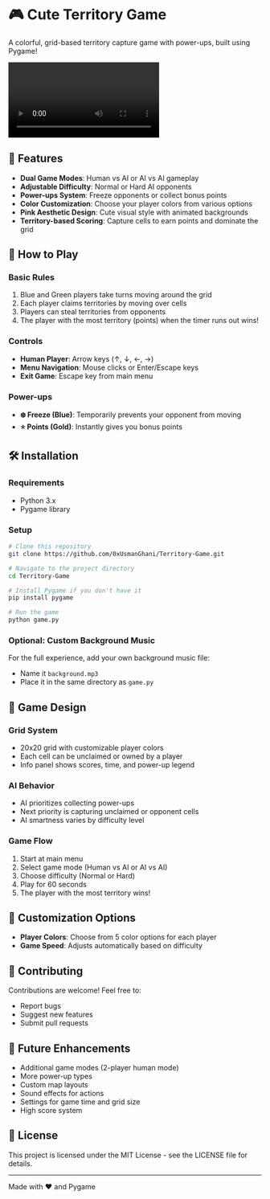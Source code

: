 # 🎮 Cute Territory Game

A colorful, grid-based territory capture game with power-ups, built using Pygame!

![Cute Territory Game](Demo.mp4)

## 🌟 Features

- **Dual Game Modes**: Human vs AI or AI vs AI gameplay
- **Adjustable Difficulty**: Normal or Hard AI opponents
- **Power-ups System**: Freeze opponents or collect bonus points
- **Color Customization**: Choose your player colors from various options
- **Pink Aesthetic Design**: Cute visual style with animated backgrounds
- **Territory-based Scoring**: Capture cells to earn points and dominate the grid

## 🎯 How to Play

### Basic Rules
1. Blue and Green players take turns moving around the grid
2. Each player claims territories by moving over cells
3. Players can steal territories from opponents
4. The player with the most territory (points) when the timer runs out wins!

### Controls
- **Human Player**: Arrow keys (↑, ↓, ←, →)
- **Menu Navigation**: Mouse clicks or Enter/Escape keys
- **Exit Game**: Escape key from main menu

### Power-ups
- **❄️ Freeze (Blue)**: Temporarily prevents your opponent from moving
- **⭐ Points (Gold)**: Instantly gives you bonus points

## 🛠️ Installation

### Requirements
- Python 3.x
- Pygame library

### Setup
```bash
# Clone this repository
git clone https://github.com/0xUsmanGhani/Territory-Game.git

# Navigate to the project directory
cd Territory-Game

# Install Pygame if you don't have it
pip install pygame

# Run the game
python game.py
```

### Optional: Custom Background Music
For the full experience, add your own background music file:
- Name it `background.mp3`
- Place it in the same directory as `game.py`

## 🎨 Game Design

### Grid System
- 20x20 grid with customizable player colors
- Each cell can be unclaimed or owned by a player
- Info panel shows scores, time, and power-up legend

### AI Behavior
- AI prioritizes collecting power-ups
- Next priority is capturing unclaimed or opponent cells
- AI smartness varies by difficulty level

### Game Flow
1. Start at main menu
2. Select game mode (Human vs AI or AI vs AI)
3. Choose difficulty (Normal or Hard)
4. Play for 60 seconds
5. The player with the most territory wins!

## 🔧 Customization Options

- **Player Colors**: Choose from 5 color options for each player
- **Game Speed**: Adjusts automatically based on difficulty

## 🤝 Contributing

Contributions are welcome! Feel free to:
- Report bugs
- Suggest new features
- Submit pull requests

## 📝 Future Enhancements

- Additional game modes (2-player human mode)
- More power-up types
- Custom map layouts
- Sound effects for actions
- Settings for game time and grid size
- High score system

## 📜 License

This project is licensed under the MIT License - see the LICENSE file for details.

---
Made with ❤️ and Pygame